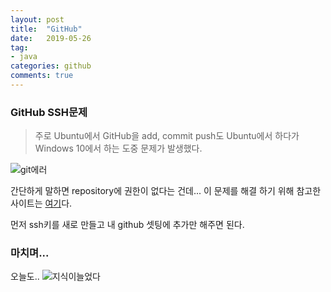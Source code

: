 ```yaml
---
layout: post
title:  "GitHub"
date:   2019-05-26
tag:
- java
categories: github
comments: true
---
```

### GitHub SSH문제

> 주로 Ubuntu에서 GitHub을 add, commit push도 Ubuntu에서 하다가 Windows 10에서 하는 도중 문제가 발생했다.

![git에러](C:\Users\locks\Desktop\git에러.png)

간단하게 말하면 repository에 권한이 없다는 건데... 이 문제를 해결 하기 위해 참고한 사이트는 [여기](<https://jdblischak.github.io/2014-09-18-chicago/novice/git/05-sshkeys.html>)다.

먼저 ssh키를 새로 만들고 내 github 셋팅에 추가만 해주면 된다.

### 마치며...
 오늘도..
 ![지식이늘었다](C:\Users\locks\Desktop\지식이늘었다.gif)
